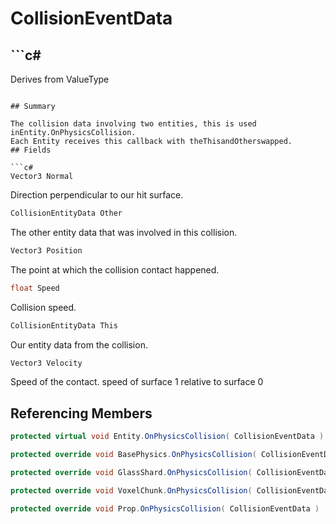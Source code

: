 # CollisionEventData

## ```c#
Derives from ValueType
```

## Summary

The collision data involving two entities, this is used inEntity.OnPhysicsCollision.
Each Entity receives this callback with theThisandOtherswapped.
## Fields

```c#
Vector3 Normal
```
Direction perpendicular to our hit surface.
```c#
CollisionEntityData Other
```
The other entity data that was involved in this collision.
```c#
Vector3 Position
```
The point at which the collision contact happened.
```c#
float Speed
```
Collision speed.
```c#
CollisionEntityData This
```
Our entity data from the collision.
```c#
Vector3 Velocity
```
Speed of the contact. speed of surface 1 relative to surface 0
## Referencing Members

```c#
protected virtual void Entity.OnPhysicsCollision( CollisionEventData ) 
```
```c#
protected override void BasePhysics.OnPhysicsCollision( CollisionEventData ) 
```
```c#
protected override void GlassShard.OnPhysicsCollision( CollisionEventData ) 
```
```c#
protected override void VoxelChunk.OnPhysicsCollision( CollisionEventData ) 
```
```c#
protected override void Prop.OnPhysicsCollision( CollisionEventData ) 
```
